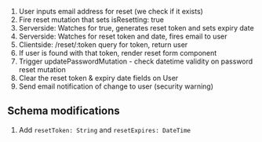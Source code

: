 1. User inputs email address for reset (we check if it exists)
2. Fire reset mutation that sets isResetting: true
3. Serverside: Watches for true, generates reset token and sets expiry date
4. Serverside: Watches for reset token and date, fires email to user
5. Clientside: /reset/:token query for token, return user
6. If user is found with that token, render reset form component
7. Trigger updatePasswordMutation - check datetime validity on password reset mutation
8. Clear the reset token & expiry date fields on User
9. Send email notification of change to user (security warning)


## Schema modifications

1. Add `resetToken: String` and `resetExpires: DateTime`